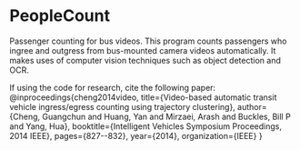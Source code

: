PeopleCount
===========

Passenger counting for bus videos. This program counts passengers who ingree and outgress from bus-mounted camera videos automatically. It makes uses of computer vision techniques such as object detection and OCR.

If using the code for research, cite the following paper:
@inproceedings{cheng2014video,
  title={Video-based automatic transit vehicle ingress/egress counting using trajectory clustering},
  author={Cheng, Guangchun and Huang, Yan and Mirzaei, Arash and Buckles, Bill P and Yang, Hua},
  booktitle={Intelligent Vehicles Symposium Proceedings, 2014 IEEE},
  pages={827--832},
  year={2014},
  organization={IEEE}
}
